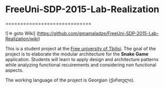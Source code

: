 # FreeUni-SDP-2015-Lab-Realization
=============================

![=> goto Wiki] (https://github.com/gmamaladze/FreeUni-SDP-2015-Lab-Realization/wiki)

This is a student project at the [Free university of Tbilisi](http://www.freeuni.edu.ge/en). 
The goal of the project is to elaborate the modular architecture for the **Snake Game** application.
Students will learn to apply design and architecture patterns while analyzing functional recuirements and considering non functional aspects.

The working language of the project is Georgian (ქართული).
